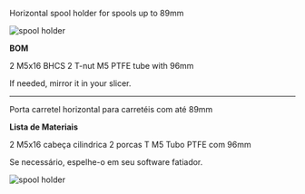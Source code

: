 Horizontal spool holder for spools up to 89mm

![spool holder](https://github.com/nexposito/VoronLegacy/blob/main/Spool%20Holder/Spool%20Holder%20v1.png)

**BOM**

2 M5x16 BHCS
2 T-nut M5
PTFE tube with 96mm

If needed, mirror it in your slicer.

________________________________________________________________________________

Porta carretel horizontal para carretéis com até 89mm

**Lista de Materiais**

2 M5x16 cabeça cilindrica
2 porcas T M5
Tubo PTFE com 96mm

Se necessário, espelhe-o em seu software fatiador.


![spool holder](https://github.com/nexposito/VoronLegacy/blob/main/Spool%20Holder/VORON%20Legacy%20Assembly%20v7.png)
